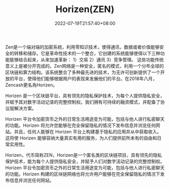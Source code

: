 ﻿---
weight: 
title: "Horizen(ZEN)"
description: "Zen是一个端对端的加密系统，利用零知识技术，使得通讯，数据或者价值能够安全的转移和储存"
date: 2022-07-19T21:57:40+08:00
lastmod: 2022-07-19T16:45:40+08:00
draft: false
authors: ["浮尘"]
featuredImage: "horizenzen.webp"
link: "https://www.horizen.io/"
tags: ["数字代币","Horizen(ZEN)"]
categories: ["navigation"]
navigation: ["数字代币"]
lightgallery: true
toc: true
pinned: false
recommend: false
recommend1: false
---
Zen是一个端对端的加密系统，利用零知识技术，使得通讯，数据或者价值能够安全的转移和储存。它是革命性技术的一个整合，它创建的系统能够使得以下三种功能能够结合起来，从来加速革新： 1）交易 2）通讯 3）竞争管理。 这些功能传统意义上是被分开完成的。Zen网络是一种安全，匿名的模式，利用一个分布全球的区块链和算力结构。该系统整合了多种最先进的技术，为无许可创新提供了一个开放的平台，使得他们能够根据用户的表现来发展他们的平台。在2018年八月，Zencash更名為Horizen。

Horizen 是一个区块链平台，具有领先的隐私保护技术，为每个人提供隐私安全，并赋予其对数字活动记录的完整控制权。我们拥有可持续的融资模式，并配备了协议层解决方案。

Horizen 平台令加密货币之外的日常生活用途变为可能，包括与他人进行私密聊天的功能。Horizen 将允许您能够在完全保留隐私的情况下发布信息并浏览任何网站。并且，任何人能够在 Horizen 平台上构建基于隐私的应用并从中获取收入。这将使 Horizen 能够容纳大量真实有用的服务，为人们提供前所未有的自由和日常实用性。

Horizen，代币简称ZEN，Horizen是一个匿名类的区块链项目，具有领先的隐私保护技术，能为每个人提供隐私安全，并赋予人们对数字活动记录的完整控制权。Horizen 平台令加密货币之外的日常生活用途变为可能，包括与他人进行私密聊天的功能。Horizen 构建的区块链网络也将允许用户能够在完全保留隐私的情况下发布信息并浏览任何网站。